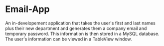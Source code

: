 # Email-App
An in-developement application that takes the user's first and last names plus their new department and generates them a company email and temporary password. This information is then stored in a MySQL database. The user's information can be viewed in a TableView window.
